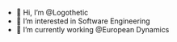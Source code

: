 - 👋 Hi, I’m @Logothetic
- 👀 I’m interested in Software Engineering
- 🌱 I’m currently working @European Dynamics

